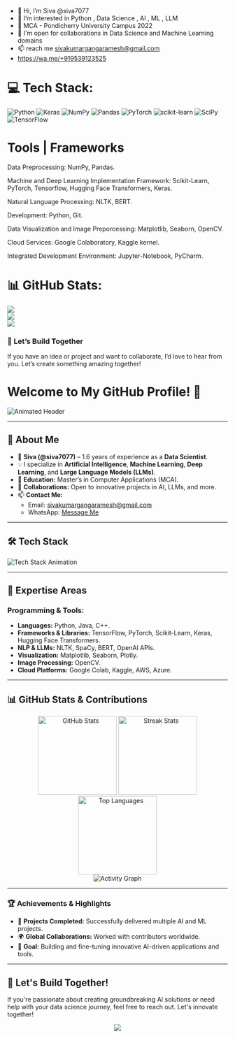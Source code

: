 - 👋 Hi, I’m Siva @siva7077
- 👀 I’m interested in Python , Data Science , AI , ML , LLM
- 🌱 MCA - Pondicherry University Campus 2022 
- 🤝 I'm open for collaborations in Data Science and Machine Learning domains
- 📫 reach me sivakumargangaramesh@gmail.com
- https://wa.me/+919539123525




# 💻 Tech Stack:
![Python](https://img.shields.io/badge/python-3670A0?style=for-the-badge&logo=python&logoColor=ffdd54) ![Keras](https://img.shields.io/badge/Keras-%23D00000.svg?style=for-the-badge&logo=Keras&logoColor=white) ![NumPy](https://img.shields.io/badge/numpy-%23013243.svg?style=for-the-badge&logo=numpy&logoColor=white) ![Pandas](https://img.shields.io/badge/pandas-%23150458.svg?style=for-the-badge&logo=pandas&logoColor=white) ![PyTorch](https://img.shields.io/badge/PyTorch-%23EE4C2C.svg?style=for-the-badge&logo=PyTorch&logoColor=white) ![scikit-learn](https://img.shields.io/badge/scikit--learn-%23F7931E.svg?style=for-the-badge&logo=scikit-learn&logoColor=white) ![SciPy](https://img.shields.io/badge/SciPy-%230C55A5.svg?style=for-the-badge&logo=scipy&logoColor=%white) ![TensorFlow](https://img.shields.io/badge/TensorFlow-%23FF6F00.svg?style=for-the-badge&logo=TensorFlow&logoColor=white)


# Tools | Frameworks
Data Preprocessing: NumPy, Pandas.

Machine and Deep Learning Implementation Framework: Scikit-Learn, PyTorch, Tensorflow, Hugging Face Transformers, Keras.

Natural Language Processing: NLTK, BERT.

Development: Python, Git.

Data Visualization and Image Preporcessing: Matplotlib, Seaborn, OpenCV.

Cloud Services: Google Colaboratory, Kaggle kernel.

Integrated Development Environment: Jupyter-Notebook, PyCharm.

# 📊 GitHub Stats:

![](https://github-readme-stats.vercel.app/api?username=siva7077&theme=dark&hide_border=false&include_all_commits=false&count_private=false)<br/>
![](https://github-readme-streak-stats.herokuapp.com/?user=siva7077&theme=dark&hide_border=false)<br/>
![](https://github-readme-stats.vercel.app/api/top-langs/?username=siva7077&theme=dark&hide_border=false&include_all_commits=false&count_private=false&layout=compact)





### 🚀 Let’s Build Together
If you have an idea or project and want to collaborate, I’d love to hear from you. Let’s create something amazing together!













# Welcome to My GitHub Profile! 👋

![Animated Header](https://readme-typing-svg.herokuapp.com?font=Fira+Code&size=24&duration=4000&pause=500&color=F7F7F7&background=000000&vCenter=true&multiline=true&width=800&height=50&lines=Hi%2C+I'm+Siva%2C+a+Data+Scientist!;Specialized+in+AI%2C+ML%2C+Deep+Learning+%26+LLMs!;Let's+collaborate+on+exciting+projects!)

---

## 👋 About Me
- 🌟 **Siva (@siva7077)** – 1.6 years of experience as a **Data Scientist**.
- 💡 I specialize in **Artificial Intelligence**, **Machine Learning**, **Deep Learning**, and **Large Language Models (LLMs)**.
- 🌱 **Education:** Master’s in Computer Applications (MCA).
- 🤝 **Collaborations:** Open to innovative projects in AI, LLMs, and more.
- 📫 **Contact Me:**
  - Email: [sivakumargangaramesh@gmail.com](mailto:sivakumargangaramesh@gmail.com)
  - WhatsApp: [Message Me](https://wa.me/+919539123525)

---

## 🛠 Tech Stack

![Tech Stack Animation](https://skillicons.dev/icons?i=python,tensorflow,pytorch,numpy,pandas,scipy,matplotlib,seaborn,nltk,openai,java,cpp,git,github,vscode,pycharm,aws,gcp)

---

## 🚀 Expertise Areas
### Programming & Tools:
- **Languages:** Python, Java, C++.
- **Frameworks & Libraries:** TensorFlow, PyTorch, Scikit-Learn, Keras, Hugging Face Transformers.
- **NLP & LLMs:** NLTK, SpaCy, BERT, OpenAI APIs.
- **Visualization:** Matplotlib, Seaborn, Plotly.
- **Image Processing:** OpenCV.
- **Cloud Platforms:** Google Colab, Kaggle, AWS, Azure.

---

## 📊 GitHub Stats & Contributions

<div align="center">
  <img src="https://github-readme-stats.vercel.app/api?username=siva7077&theme=radical&show_icons=true&count_private=true&hide_border=true" alt="GitHub Stats" height="180em">
  <img src="https://github-readme-streak-stats.herokuapp.com/?user=siva7077&theme=radical&hide_border=true" alt="Streak Stats" height="180em">
</div>

<div align="center">
  <img src="https://github-readme-stats.vercel.app/api/top-langs/?username=siva7077&layout=compact&theme=radical&hide_border=true" alt="Top Languages" height="180em">
</div>

<div align="center">
  <img src="https://activity-graph.herokuapp.com/graph?username=siva7077&theme=github-dark&hide_border=true&area=true" alt="Activity Graph">
</div>

---

### 🏆 Achievements & Highlights

- 🥇 **Projects Completed:** Successfully delivered multiple AI and ML projects.
- 🌍 **Global Collaborations:** Worked with contributors worldwide.
- 🚀 **Goal:** Building and fine-tuning innovative AI-driven applications and tools.

---

## 🌟 Let's Build Together!
If you're passionate about creating groundbreaking AI solutions or need help with your data science journey, feel free to reach out. Let's innovate together!

<p align="center">
  <img src="https://readme-typing-svg.herokuapp.com?font=Fira+Code&size=20&duration=3000&pause=500&color=FFFFFF&background=000000&center=true&vCenter=true&width=400&lines=Thanks+for+visiting!;Happy+Coding!+🚀" />
</p>


